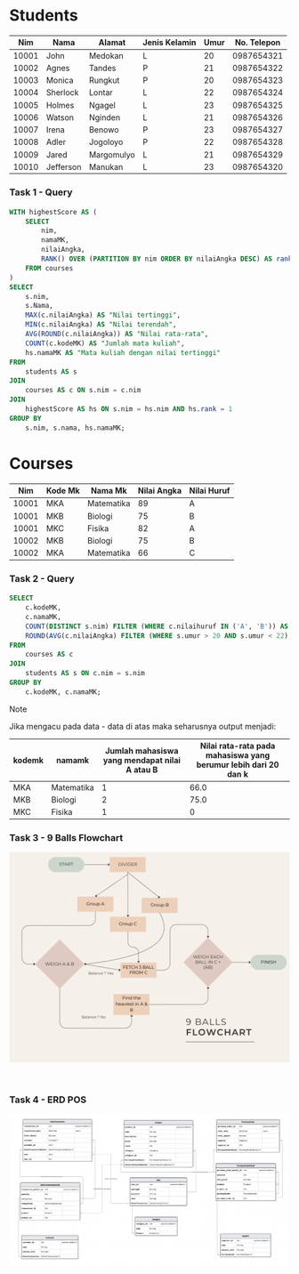 # Students

| Nim   | Nama      | Alamat     | Jenis Kelamin | Umur | No. Telepon   |
|-------|-----------|------------|---------------|------|---------------|
| 10001 | John      | Medokan    | L             | 20   | 0987654321    |
| 10002 | Agnes     | Tandes     | P             | 21   | 0987654322    |
| 10003 | Monica    | Rungkut    | P             | 20   | 0987654323    |
| 10004 | Sherlock  | Lontar     | L             | 22   | 0987654324    |
| 10005 | Holmes    | Ngagel     | L             | 23   | 0987654325    |
| 10006 | Watson    | Nginden    | L             | 21   | 0987654326    |
| 10007 | Irena     | Benowo     | P             | 23   | 0987654327    |
| 10008 | Adler     | Jogoloyo   | P             | 22   | 0987654328    |
| 10009 | Jared     | Margomulyo | L             | 21   | 0987654329    |
| 10010 | Jefferson | Manukan    | L             | 23   | 0987654320    |

### Task 1 - Query

```sql
WITH highestScore AS (
    SELECT 
        nim,
        namaMK,
        nilaiAngka,
        RANK() OVER (PARTITION BY nim ORDER BY nilaiAngka DESC) AS rank
    FROM courses
)
SELECT 
    s.nim,
    s.Nama,
    MAX(c.nilaiAngka) AS "Nilai tertinggi",
    MIN(c.nilaiAngka) AS "Nilai terendah",
    AVG(ROUND(c.nilaiAngka)) AS "Nilai rata-rata",
    COUNT(c.kodeMK) AS "Jumlah mata kuliah",
    hs.namaMK AS "Mata kuliah dengan nilai tertinggi"
FROM 
    students AS s
JOIN 
    courses AS c ON s.nim = c.nim
JOIN 
    highestScore AS hs ON s.nim = hs.nim AND hs.rank = 1
GROUP BY 
    s.nim, s.nama, hs.namaMK;

```


# Courses

| Nim   | Kode Mk | Nama Mk    | Nilai Angka | Nilai Huruf |
|-------|---------|------------|-------------|-------------|
| 10001 | MKA     | Matematika | 89          | A           |
| 10001 | MKB     | Biologi    | 75          | B           |
| 10001 | MKC     | Fisika     | 82          | A           |
| 10002 | MKB     | Biologi    | 75          | B           |
| 10002 | MKA     | Matematika | 66          | C           |

### Task 2 - Query

```sql
SELECT 
    c.kodeMK,
    c.namaMK,
    COUNT(DISTINCT s.nim) FILTER (WHERE c.nilaihuruf IN ('A', 'B')) AS "Jumlah mahasiswa yang mendapat nilai A atau B",
    ROUND(AVG(c.nilaiAngka) FILTER (WHERE s.umur > 20 AND s.umur < 22), 1) AS "Nilai rata-rata pada mahasiswa yang berumur lebih dari 20 dan kurang dari 22"
FROM 
    courses AS c
JOIN 
    students AS s ON c.nim = s.nim
GROUP BY 
    c.kodeMK, c.namaMK;
```

>[!NOTE]
> Jika mengacu pada data - data di atas maka seharusnya output menjadi:

| kodemk | namamk     | Jumlah mahasiswa yang mendapat nilai A atau B | Nilai rata-rata pada mahasiswa yang berumur lebih dari 20 dan k |
| ------ | ---------- | --------------------------------------------- | --------------------------------------------------------------- |
| MKA    | Matematika | 1                                             | 66.0                                                            |
| MKB    | Biologi    | 2                                             | 75.0                                                            |
| MKC    | Fisika     | 1                                             |                                    0                          |

### Task 3 - 9 Balls Flowchart

<p align="center">
<img src="https://github.com/permaficus/nexmedis/blob/main/9ball-fc.png">
</p>
<br>

### Task 4 - ERD POS

<p align="center">
<img src="https://github.com/permaficus/nexmedis/blob/main/pos-erd.png">
</p>
<br>